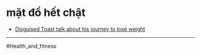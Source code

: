 # mặt đồ hết chật

- [Disguised Toast talk about his journey to lose weight](Disguised%20Toast%20talk%20about%20his%20journey%20to%20lose%20weight.md)

---

#Health_and_fitness 
